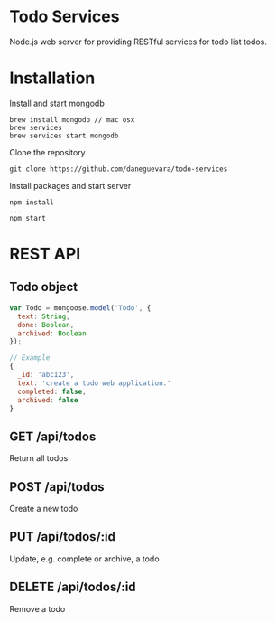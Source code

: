 # Todo Services
Node.js web server for providing RESTful services for todo list todos.

# Installation
Install and start mongodb
```
brew install mongodb // mac osx
brew services
brew services start mongodb
```

Clone the repository
```
git clone https://github.com/daneguevara/todo-services
```

Install packages and start server
```
npm install
...
npm start
```

# REST API

## Todo object
```js
var Todo = mongoose.model('Todo', {
  text: String,
  done: Boolean,
  archived: Boolean
});

// Example
{
  _id: 'abc123',
  text: 'create a todo web application.'
  completed: false,
  archived: false
}
```

## GET /api/todos
Return all todos

## POST /api/todos
Create a new todo

## PUT /api/todos/:id
Update, e.g. complete or archive, a todo

## DELETE /api/todos/:id
Remove a todo
